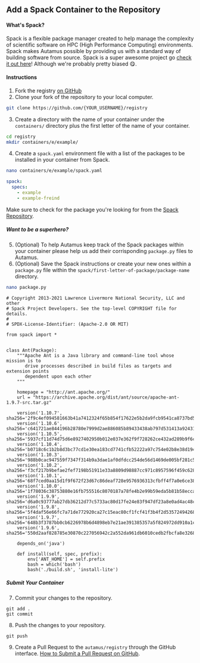 ## Add a Spack Container to the Repository
#### What's Spack?
Spack is a flexible package manager created to help manage the complexity of scientific software on HPC (High Performance Computing) environments. Spack makes Autamus possible by providing us with a standard way of building software from source. Spack is a super awesome project go [check it out here](https://github.com/spack/spack)! Although we're probably pretty biased 😋.

#### Instructions
1. Fork the registry [on GitHub](https://github.com/autamus/registry)
2. Clone your fork of the repository to your local computer.
```bash
git clone https://github.com/{YOUR_USERNAME}/registry
```
3. Create a directory with the name of your container under the `containers/` directory plus the first letter of the name of your container.
```bash
cd registry
mkdir containers/e/example/
```
4. Create a `spack.yaml` environment file with a list of the packages to be installed in your container from Spack.
```bash
nano containers/e/example/spack.yaml
```
```yaml
spack:
  specs:
    - example
    - example-freind
```
Make sure to check for the package you're looking for from the [Spack Repository](https://github.com/spack/spack/tree/develop/var/spack/repos/).

##### Want to be a superhero?
5. (Optional) To help Autamus keep track of the Spack packages within your container please help us add their corrisponding `package.py` files to Autamus.
6. (Optional) Save the Spack instructions or create your new ones within a `package.py` file within the `spack/first-letter-of-package/package-name` directory.
```bash
nano package.py
```
```
# Copyright 2013-2021 Lawrence Livermore National Security, LLC and other
# Spack Project Developers. See the top-level COPYRIGHT file for details.
#
# SPDX-License-Identifier: (Apache-2.0 OR MIT)

from spack import *


class Ant(Package):
    """Apache Ant is a Java library and command-line tool whose mission is to
       drive processes described in build files as targets and extension points
       dependent upon each other
    """

    homepage = "http://ant.apache.org/"
    url = "https://archive.apache.org/dist/ant/source/apache-ant-1.9.7-src.tar.gz"

    version('1.10.7', sha256='2f9c4ef094581663b41a7412324f65b854f17622e5b2da9fcb9541ca8737bd52')
    version('1.10.6', sha256='c641721ae844196b28780e7999d2ae886085b89433438ab797d531413a924311')
    version('1.10.5', sha256='5937cf11d74d75d6e8927402950b012e037e362f9f728262ce432ad289b9f6ca')
    version('1.10.4', sha256='b0718c6c1b2b8d3bc77cd1e30ea183cd7741cfb52222a97c754e02b8e38d1948')
    version('1.10.3', sha256='988b0cac947559f7347f314b9a3dae1af0dfdcc254de56d1469de005bf281c5a')
    version('1.10.2', sha256='f3cf217b9befae2fef7198b51911e33a8809d98887cc971c8957596f459c6285')
    version('1.10.1', sha256='68f7ced0aa15d1f9f672f23d67c86deaf728e9576936313cfbff4f7a0e6ce382')
    version('1.10.0', sha256='1f78036c38753880e16fb755516c8070187a78fe4b2e99b59eda5b81b58eccaf')
    version('1.9.9',  sha256='d6a0c93777ab27db36212d77c5733ac80d17fe24e83f947df23a8e0ad4ac48cc')
    version('1.9.8',  sha256='5f4daf56e66fc7a71de772920ca27c15eac80cf1fcf41f3b4f2d535724942681')
    version('1.9.7',  sha256='648b3f3787bb0cb6226978b6d4898eb7e21ae391385357a5f824972dd910a1c8')
    version('1.9.6',  sha256='550d2aaf828785e30870c227056942c2a552da961db6010cedb2fbcfa8e3268d')

    depends_on('java')

    def install(self, spec, prefix):
        env['ANT_HOME'] = self.prefix
        bash = which('bash')
        bash('./build.sh', 'install-lite')
```
##### Submit Your Container
7. Commit your changes to the repository.
```
git add .
git commit
```
8. Push the changes to your repository.
```
git push
```
9. Create a Pull Request to the `autamus/registry` through the GitHub interface. [How to Submit a Pull Request on GitHub](https://docs.github.com/en/github/collaborating-with-pull-requests/proposing-changes-to-your-work-with-pull-requests/creating-a-pull-request).
